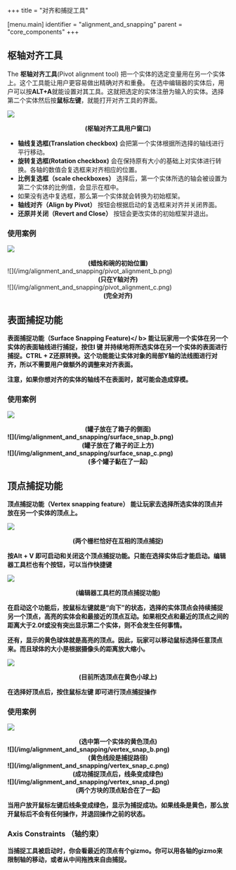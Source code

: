 +++
title = "对齐和捕捉工具"

[menu.main]
identifier = "alignment_and_snapping"
parent = "core_components"
+++

## 枢轴对齐工具
The <b>枢轴对齐工具</b>(Pivot alignment tool) 把一个实体的选定变量用在另一个实体上。这个工具能让用户更容易做出精确对齐和重叠。
在选中编辑器的实体后，用户可以按<b>ALT+A</b>就能设置对其工具。这就把选定的实体注册为输入的实体。选择第二个实体然后按<b>鼠标左键</b>，就能打开对齐工具的界面。

![](/img/alignment_and_snapping/pivot_alignment_ui.png)
<center><b>(枢轴对齐工具用户窗口)</b></center>

* <b>轴线复选框(Translation checkbox)</b> 会把第一个实体根据所选择的轴线进行平行移动。
* <b>旋转复选框(Rotation checkbox)</b> 会在保持原有大小的基础上对实体进行转换。各轴的数值会复选框来对齐相应的位置。
* <b>比例复选框（scale checkboxes）</b> 选择后，第一个实体所选的轴会被设置为第二个实体的比例值，会显示在框中。
* 如果没有选中复选框，那么第一个实体就会转换为初始框架。
* <b>轴线对齐（Align by Pivot）</b> 按钮会根据启动的复选框来对齐并关闭界面。
* <b>还原并关闭（Revert and Close）</b> 按钮会更改实体的初始框架并退出。

### 使用案例
![](/img/alignment_and_snapping/pivot_alignment_a.png)
<center><b>(蜡烛和碗的初始位置)</b></center>
![](/img/alignment_and_snapping/pivot_alignment_b.png)
<center><b>(只在Y轴对齐)</b></center>
![](/img/alignment_and_snapping/pivot_alignment_c.png)
<center><b>(完全对齐)</b></center>

## 表面捕捉功能
<b>表面捕捉功能（Surface Snapping Feature)</ b> 能让玩家用一个实体在另一个实体的表面轴线进行捕捉，按住<b>I 键</b> 并持续地将所选实体在另一个实体的表面进行捕捉。<b>CTRL + Z</b>还原转换。这个功能能让实体对象的局部Y轴的法线图进行对齐，所以不需要用户做额外的调整来对齐表面。

注意，如果你想对齐的实体的轴线不在表面时，就可能会造成穿模。

### 使用案例
![](/img/alignment_and_snapping/surface_snap_a.png)
<center><b>(罐子放在了箱子的侧面)</b></center>
![](/img/alignment_and_snapping/surface_snap_b.png)
<center><b>(罐子放在了箱子的正上方)</b></center>
![](/img/alignment_and_snapping/surface_snap_c.png)
<center><b>(多个罐子黏在了一起)</b></center>

## 顶点捕捉功能
<b>顶点捕捉功能（Vertex snapping feature）</b> 能让玩家去选择所选实体的顶点并放在另一个实体的顶点上。

![](/img/alignment_and_snapping/vertex_snap_fence.png)
<center><b>(两个栅栏恰好在互相的顶点捕捉)</b></center>

按<b>Alt + V</b> 即可启动和关闭这个顶点捕捉功能。只能在选择实体后才能启动。编辑器工具栏也有个按钮，可以当作快捷键 

![](/img/alignment_and_snapping/vertex_snap_button.png)
<center><b>(编辑器工具栏的顶点捕捉功能)</b></center>

在启动这个功能后，<b>按鼠标左键就是“向下”的状态</b>，选择的实体顶点会持续捕捉另一个顶点，高亮的实体会和最接近的顶点互动。如果相交点和最近的顶点之间的距离大于2.0f或没有突出显示第二个实体，则不会发生任何事情。

还有，显示的黄色球体就是高亮的顶点。因此，玩家可以移动鼠标选择任意顶点来。而且球体的大小是根据摄像头的距离放大缩小。

![](/img/alignment_and_snapping/vertex_snap_cur_vertex.png)
<center><b>(目前所选顶点在黄色小球上)</b></center>

在选择好顶点后，<b>按住鼠标左键</b> 即可进行顶点捕捉操作
 
### 使用案例
![](/img/alignment_and_snapping/vertex_snap_a.png)
<center><b>(选中第一个实体的黄色顶点)</b></center>
![](/img/alignment_and_snapping/vertex_snap_b.png)
<center><b>(黄色线段是捕捉路径)</b></center>
![](/img/alignment_and_snapping/vertex_snap_c.png)
<center><b>(成功捕捉顶点后，线条变成绿色)</b></center>
![](/img/alignment_and_snapping/vertex_snap_d.png)
<center><b>(两个方块的顶点贴合在了一起)</b></center>

当用户放开鼠标左键后线条变成绿色，显示为捕捉成功。如果线条是黄色，那么放开鼠标后不会有任何操作，并退回操作之前的状态。

### Axis Constraints （轴约束）
当捕捉工具被启动时，你会看最近的顶点有个gizmo。你可以用各轴的gizmo来限制轴的移动，或者从中间拖拽来自由捕捉。